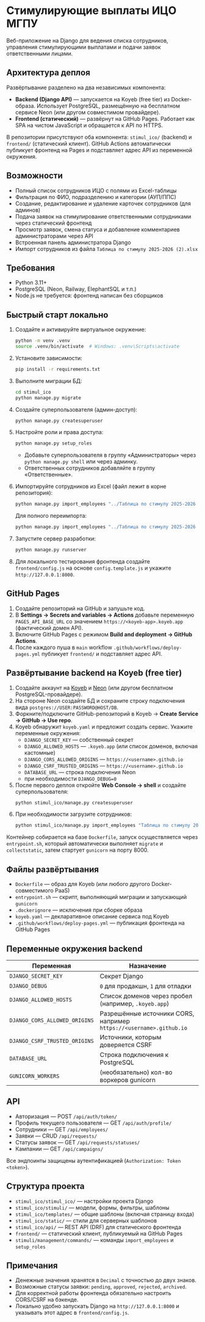 # Стимулирующие выплаты ИЦО МГПУ

Веб-приложение на Django для ведения списка сотрудников, управления стимулирующими выплатами и подачи заявок ответственными лицами.

## Архитектура деплоя

Развёртывание разделено на два независимых компонента:

- **Backend (Django API)** — запускается на Koyeb (free tier) из Docker-образа. Использует PostgreSQL, размещённую на бесплатном сервисе Neon (или другом совместимом провайдере).
- **Frontend (статический)** — развёрнут на GitHub Pages. Работает как SPA на чистом JavaScript и обращается к API по HTTPS.

В репозитории присутствуют оба компонента: `stimul_ico/` (backend) и `frontend/` (статический клиент). GitHub Actions автоматически публикует фронтенд на Pages и подставляет адрес API из переменной окружения.

## Возможности

- Полный список сотрудников ИЦО с полями из Excel-таблицы
- Фильтрация по ФИО, подразделению и категории (АУП/ППС)
- Создание, редактирование и удаление карточек сотрудников (для админов)
- Подача заявок на стимулирование ответственными сотрудниками через статический фронтенд
- Просмотр заявок, смена статуса и добавление комментариев администраторами через API
- Встроенная панель администратора Django
- Импорт сотрудников из файла `Таблица по стимулу 2025-2026 (2).xlsx`

## Требования

- Python 3.11+
- PostgreSQL (Neon, Railway, ElephantSQL и т.п.)
- Node.js не требуется: фронтенд написан без сборщиков

## Быстрый старт локально

1. Создайте и активируйте виртуальное окружение:
   ```bash
   python -m venv .venv
   source .venv/bin/activate  # Windows: .venv\Scripts\activate
   ```

2. Установите зависимости:
   ```bash
   pip install -r requirements.txt
   ```

3. Выполните миграции БД:
   ```bash
   cd stimul_ico
   python manage.py migrate
   ```

4. Создайте суперпользователя (админ-доступ):
   ```bash
   python manage.py createsuperuser
   ```

5. Настройте роли и права доступа:
   ```bash
   python manage.py setup_roles
   ```
   - Добавьте суперпользователя в группу «Администраторы» через `python manage.py shell` или через админку.
   - Ответственных сотрудников добавляйте в группу «Ответственные».

6. Импортируйте сотрудников из Excel (файл лежит в корне репозитория):
   ```bash
   python manage.py import_employees "../Таблица по стимулу 2025-2026 (2).xlsx"
   ```
   Для полного переимпорта:
   ```bash
   python manage.py import_employees "../Таблица по стимулу 2025-2026 (2).xlsx" --truncate
   ```

7. Запустите сервер разработки:
   ```bash
   python manage.py runserver
   ```

8. Для локального тестирования фронтенда создайте `frontend/config.js` на основе `config.template.js` и укажите `http://127.0.0.1:8000`.

## GitHub Pages

1. Создайте репозиторий на GitHub и запушьте код.
2. В **Settings → Secrets and variables → Actions** добавьте переменную `PAGES_API_BASE_URL` со значением `https://<koyeb-app>.koyeb.app` (фактический домен API).
3. Включите GitHub Pages с режимом **Build and deployment → GitHub Actions**.
4. После каждого пуша в `main` workflow `.github/workflows/deploy-pages.yml` публикует `frontend/` и подставляет адрес API.

## Развёртывание backend на Koyeb (free tier)

1. Создайте аккаунт на [Koyeb](https://www.koyeb.com/) и [Neon](https://neon.tech/) (или другом бесплатном PostgreSQL-провайдере).
2. На стороне Neon создайте БД и сохраните строку подключения вида `postgres://USER:PASSWORD@HOST/DB`.
3. Форкните/подключите GitHub-репозиторий в Koyeb → **Create Service → GitHub → Use repo**.
4. Koyeb обнаружит `koyeb.yaml` и предложит создать сервис. Укажите переменные окружения:
   - `DJANGO_SECRET_KEY` — собственный секрет
   - `DJANGO_ALLOWED_HOSTS` — `.koyeb.app` (или список доменов, включая кастомные)
   - `DJANGO_CORS_ALLOWED_ORIGINS` — `https://<username>.github.io`
   - `DJANGO_CSRF_TRUSTED_ORIGINS` — `https://<username>.github.io`
   - `DATABASE_URL` — строка подключения Neon
   - при необходимости `DJANGO_DEBUG=0`
5. После первого деплоя откройте **Web Console → shell** и создайте суперпользователя:
   ```bash
   python stimul_ico/manage.py createsuperuser
   ```
6. При необходимости загрузите сотрудников:
   ```bash
   python stimul_ico/manage.py import_employees "Таблица по стимулу 2025-2026 (2).xlsx"
   ```

Контейнер собирается на базе `Dockerfile`, запуск осуществляется через `entrypoint.sh`, который автоматически выполняет `migrate` и `collectstatic`, затем стартует `gunicorn` на порту 8000.

## Файлы развёртывания

- `Dockerfile` — образ для Koyeb (или любого другого Docker-совместимого PaaS)
- `entrypoint.sh` — скрипт, выполняющий миграции и запускающий `gunicorn`
- `.dockerignore` — исключения при сборке образа
- `koyeb.yaml` — декларативное описание сервиса под Koyeb
- `.github/workflows/deploy-pages.yml` — публикация фронтенда на GitHub Pages

## Переменные окружения backend

| Переменная | Назначение |
| ---------- | ---------- |
| `DJANGO_SECRET_KEY` | Секрет Django |
| `DJANGO_DEBUG` | `0` для продакшн, `1` для отладки |
| `DJANGO_ALLOWED_HOSTS` | Список доменов через пробел (например, `.koyeb.app`) |
| `DJANGO_CORS_ALLOWED_ORIGINS` | Разрешённые источники CORS, например `https://<username>.github.io` |
| `DJANGO_CSRF_TRUSTED_ORIGINS` | Источники, которым доверяется CSRF |
| `DATABASE_URL` | Строка подключения к PostgreSQL |
| `GUNICORN_WORKERS` | (необязательно) кол-во воркеров gunicorn |

## API

- Авторизация — POST `/api/auth/token/`
- Профиль текущего пользователя — GET `/api/auth/profile/`
- Сотрудники — GET `/api/employees/`
- Заявки — CRUD `/api/requests/`
- Статусы заявок — GET `/api/requests/statuses/`
- Кампании — GET `/api/campaigns/`

Все эндпоинты защищены аутентификацией (`Authorization: Token <token>`).

## Структура проекта

- `stimul_ico/stimul_ico/` — настройки проекта Django
- `stimul_ico/stimuli/` — модели, формы, фильтры, шаблоны
- `stimul_ico/templates/` — общие шаблоны (включая страницу входа)
- `stimul_ico/static/` — стили для серверных шаблонов
- `stimul_ico/api/` — REST API (DRF) для статического фронтенда
- `frontend/` — статический клиент, публикуемый на GitHub Pages
- `stimuli/management/commands/` — команды `import_employees` и `setup_roles`

## Примечания

- Денежные значения хранятся в `Decimal` с точностью до двух знаков.
- Возможные статусы заявки: `pending`, `approved`, `rejected`, `archived`.
- Для корректной работы фронтенда обязательно настроить CORS/CSRF на бэкенде.
- Локально удобно запускать Django на `http://127.0.0.1:8000` и указывать этот адрес в `frontend/config.js`.

